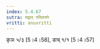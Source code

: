 ```yaml
---
index: 5.4.67
sutra: मद्रात्‌ परिवापणे
vritti: anuvritti
---
```


कृञः ५/३ [5।4।58],  डाच्  १/१ [5।4।57]